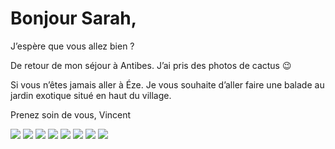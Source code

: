 # Bonjour Sarah,
J’espère que vous allez bien ?

De retour de mon séjour à Antibes. J’ai pris des photos de cactus 😉

Si vous n’êtes jamais aller à Éze. Je vous souhaite d’aller faire une balade au jardin exotique situé en haut du village.

Prenez soin de vous,
Vincent

![](IMG_0383.jpeg)
![](IMG_0381.jpeg)
![](IMG_0380.jpeg)
![](IMG_0378.jpeg)
![](IMG_0375.jpeg)
![](IMG_0374.jpeg)
![](IMG_0373.jpeg)
![](IMG_0371.jpeg)
